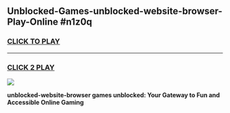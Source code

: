 
## Unblocked-Games-unblocked-website-browser-Play-Online #n1z0q
<h3>
<a href="https://news.freeplayer.one?title=unblocked-website-browser&ref=3">CLICK TO PLAY</a></h3>
<hr>

<h3>
<a href="https://news.freeplayer.one?title=unblocked-website-browser&ref=3">CLICK 2 PLAY</a>
  
</h3>

<a href="https://news.freeplayer.one?title=unblocked-website-browser&ref=3"><img src="https://clearcache.store/games.png"></a>


**unblocked-website-browser games unblocked: Your Gateway to Fun and Accessible Online Gaming**

